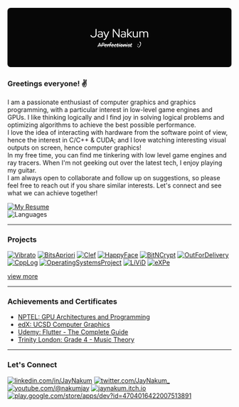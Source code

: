 [![JayNakum](./assets/header.png)](https://jaynakum.github.io/)

### Greetings everyone! ✌️
I am a passionate enthusiast of computer graphics and graphics programming, with a particular interest in low-level game engines and GPUs. I like thinking logically and I find joy in solving logical problems and optimizing algorithms to achieve the best possible performance.  
I love the idea of interacting with hardware from the software point of view, hence the interest in C/C++ & CUDA; and I love watching interesting visual outputs on screen, hence computer graphics!  
In my free time, you can find me tinkering with low level game engines and ray tracers. When I'm not geeking out over the latest tech, I enjoy playing my guitar.  
I am always open to collaborate and follow up on suggestions, so please feel free to reach out if you share similar interests. Let's connect and see what we can achieve together!  

[![My Resume](https://github-readme-stats.vercel.app/api/pin/?username=JayNakum&repo=MyResume)](https://github.com/JayNakum/Resume/blob/main/Documents/Jay_Nakum_Resume.pdf)  
![Languages](https://github-readme-stats.vercel.app/api/top-langs/?username=JayNakum&layout=donut&exclude_repo=LearningDirectX,LearningNLP,LearningRayTracing,LearningGPUs,LearningOpenGL,LearningWebGL,LearningCpp,LearningDIP,LearningAI,LearningFlutter,LearningPython,LearningFlask,LearningDBMS,LearningShellScripts,LearningJava,LearningAndroid)

---

### Projects

[![Vibrato](https://github-readme-stats.vercel.app/api/pin/?username=JayNakum&repo=Vibrato)](https://github.com/JayNakum/Vibrato)
[![BitsApriori](https://github-readme-stats.vercel.app/api/pin/?username=JayNakum&repo=BitsApriori)](https://github.com/JayNakum/BitsApriori)
[![Clef](https://github-readme-stats.vercel.app/api/pin/?username=JayNakum&repo=Clef)](https://github.com/JayNakum/Clef)
[![HappyFace](https://github-readme-stats.vercel.app/api/pin/?username=JayNakum&repo=HappyFace)](https://github.com/JayNakum/HappyFace)
[![BitNCrypt](https://github-readme-stats.vercel.app/api/pin/?username=JayNakum&repo=BitNCrypt)](https://github.com/JayNakum/BitNCrypt)
[![OutForDelivery](https://github-readme-stats.vercel.app/api/pin/?username=JayNakum&repo=OutForDelivery)](https://github.com/JayNakum/OutForDelivery)
[![CppLog](https://github-readme-stats.vercel.app/api/pin/?username=JayNakum&repo=CppLog)](https://github.com/JayNakum/CppLog)
[![OperatingSystemsProject](https://github-readme-stats.vercel.app/api/pin/?username=JayNakum&repo=OperatingSystemsProject)](https://github.com/JayNakum/OperatingSystemsProject)
[![LiViD](https://github-readme-stats.vercel.app/api/pin/?username=JayNakum&repo=LiViD)](https://github.com/JayNakum/LiViD)
[![eXPe](https://github-readme-stats.vercel.app/api/pin/?username=JayNakum&repo=eXPe)](https://github.com/JayNakum/eXPe)

[view more](https://github.com/JayNakum?tab=repositories)

---

### Achievements and Certificates
- [NPTEL: GPU Architectures and Programming](https://internalapp.nptel.ac.in/noc/Ecertificate/?q=NPTEL23CS61S3357054004192946)
- [edX: UCSD Computer Graphics](https://courses.edx.org/certificates/3e47add62a6b45269149bf91b91f1399)
- [Udemy: Flutter - The Complete Guide](https://www.udemy.com/certificate/UC-2fce7723-1cc7-403d-a54b-09dbd5cd495e/)
- [Trinity London: Grade 4 - Music Theory](https://drive.google.com/file/d/1S-b58wIceYXIlX24bubJy8Z2aT2lQV2d/view?usp=sharing)

---

### Let's Connect
[![linkedin.com/in/JayNakum](https://img.shields.io/badge/LinkedIn-0077B5?style=for-the-badge&logo=linkedin&logoColor=white)](https://linkedin.com/in/JayNakum)
[![twitter.com/JayNakum_](https://img.shields.io/badge/Twitter-1DA1F2?style=for-the-badge&logo=twitter&logoColor=white)](https://twitter.com/JayNakum_)
[![youtube.com/@nakumjay](https://img.shields.io/badge/YouTube-FF0000?style=for-the-badge&logo=youtube&logoColor=white)](https://youtube.com/@nakumjay)
[![jaynakum.itch.io](https://img.shields.io/badge/Itch.io-FA5C5C?style=for-the-badge&logo=itchdotio&logoColor=white)](https://jaynakum.itch.io)
[![play.google.com/store/apps/dev?id=4704016422007513891](https://img.shields.io/badge/Google_Play-414141?style=for-the-badge&logo=google-play&logoColor=white)](https://play.google.com/store/apps/dev?id=4704016422007513891)
